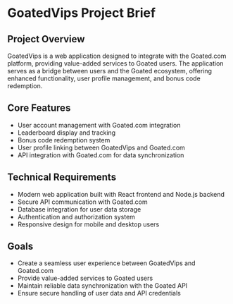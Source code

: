 # GoatedVips Project Brief

## Project Overview
GoatedVips is a web application designed to integrate with the Goated.com platform, providing value-added services to Goated users. The application serves as a bridge between users and the Goated ecosystem, offering enhanced functionality, user profile management, and bonus code redemption.

## Core Features
- User account management with Goated.com integration
- Leaderboard display and tracking
- Bonus code redemption system
- User profile linking between GoatedVips and Goated.com
- API integration with Goated.com for data synchronization

## Technical Requirements
- Modern web application built with React frontend and Node.js backend
- Secure API communication with Goated.com
- Database integration for user data storage
- Authentication and authorization system
- Responsive design for mobile and desktop users

## Goals
- Create a seamless user experience between GoatedVips and Goated.com
- Provide value-added services to Goated users
- Maintain reliable data synchronization with the Goated API
- Ensure secure handling of user data and API credentials
